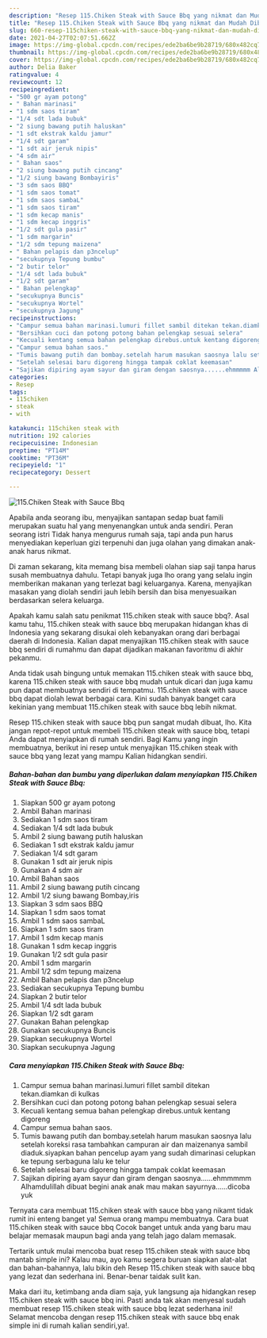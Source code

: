 ```yaml
---
description: "Resep 115.Chiken Steak with Sauce Bbq yang nikmat dan Mudah Dibuat"
title: "Resep 115.Chiken Steak with Sauce Bbq yang nikmat dan Mudah Dibuat"
slug: 660-resep-115chiken-steak-with-sauce-bbq-yang-nikmat-dan-mudah-dibuat
date: 2021-04-27T02:07:51.662Z
image: https://img-global.cpcdn.com/recipes/ede2ba6be9b28719/680x482cq70/115chiken-steak-with-sauce-bbq-foto-resep-utama.jpg
thumbnail: https://img-global.cpcdn.com/recipes/ede2ba6be9b28719/680x482cq70/115chiken-steak-with-sauce-bbq-foto-resep-utama.jpg
cover: https://img-global.cpcdn.com/recipes/ede2ba6be9b28719/680x482cq70/115chiken-steak-with-sauce-bbq-foto-resep-utama.jpg
author: Delia Baker
ratingvalue: 4
reviewcount: 12
recipeingredient:
- "500 gr ayam potong"
- " Bahan marinasi"
- "1 sdm saos tiram"
- "1/4 sdt lada bubuk"
- "2 siung bawang putih haluskan"
- "1 sdt ekstrak kaldu jamur"
- "1/4 sdt garam"
- "1 sdt air jeruk nipis"
- "4 sdm air"
- " Bahan saos"
- "2 siung bawang putih cincang"
- "1/2 siung bawang Bombayiris"
- "3 sdm saos BBQ"
- "1 sdm saos tomat"
- "1 sdm saos sambaL"
- "1 sdm saos tiram"
- "1 sdm kecap manis"
- "1 sdm kecap inggris"
- "1/2 sdt gula pasir"
- "1 sdm margarin"
- "1/2 sdm tepung maizena"
- " Bahan pelapis dan p3ncelup"
- "secukupnya Tepung bumbu"
- "2 butir telor"
- "1/4 sdt lada bubuk"
- "1/2 sdt garam"
- " Bahan pelengkap"
- "secukupnya Buncis"
- "secukupnya Wortel"
- "secukupnya Jagung"
recipeinstructions:
- "Campur semua bahan marinasi.lumuri fillet sambil ditekan tekan.diamkan di kulkas"
- "Bersihkan cuci dan potong potong bahan pelengkap sesuai selera"
- "Kecuali kentang semua bahan pelengkap direbus.untuk kentang digoreng"
- "Campur semua bahan saos."
- "Tumis bawang putih dan bombay.setelah harum masukan saosnya lalu setelah koreksi rasa tambahkan campuran air dan maizenanya sambil diaduk.siyapkan bahan pencelup ayam yang sudah dimarinasi celupkan ke tepung serbaguna lalu ke telur"
- "Setelah selesai baru digoreng hingga tampak coklat keemasan"
- "Sajikan dipiring ayam sayur dan giram dengan saosnya......ehmmmmm Alhamdulillah dibuat begini anak anak mau makan sayurnya......dicoba yuk"
categories:
- Resep
tags:
- 115chiken
- steak
- with

katakunci: 115chiken steak with 
nutrition: 192 calories
recipecuisine: Indonesian
preptime: "PT14M"
cooktime: "PT36M"
recipeyield: "1"
recipecategory: Dessert

---
```



![115.Chiken Steak with Sauce Bbq](https://img-global.cpcdn.com/recipes/ede2ba6be9b28719/680x482cq70/115chiken-steak-with-sauce-bbq-foto-resep-utama.jpg)

Apabila anda seorang ibu, menyajikan santapan sedap buat famili merupakan suatu hal yang menyenangkan untuk anda sendiri. Peran seorang istri Tidak hanya mengurus rumah saja, tapi anda pun harus menyediakan keperluan gizi terpenuhi dan juga olahan yang dimakan anak-anak harus nikmat.

Di zaman  sekarang, kita memang bisa membeli olahan siap saji tanpa harus susah membuatnya dahulu. Tetapi banyak juga lho orang yang selalu ingin memberikan makanan yang terlezat bagi keluarganya. Karena, menyajikan masakan yang diolah sendiri jauh lebih bersih dan bisa menyesuaikan berdasarkan selera keluarga. 



Apakah kamu salah satu penikmat 115.chiken steak with sauce bbq?. Asal kamu tahu, 115.chiken steak with sauce bbq merupakan hidangan khas di Indonesia yang sekarang disukai oleh kebanyakan orang dari berbagai daerah di Indonesia. Kalian dapat menyajikan 115.chiken steak with sauce bbq sendiri di rumahmu dan dapat dijadikan makanan favoritmu di akhir pekanmu.

Anda tidak usah bingung untuk memakan 115.chiken steak with sauce bbq, karena 115.chiken steak with sauce bbq mudah untuk dicari dan juga kamu pun dapat membuatnya sendiri di tempatmu. 115.chiken steak with sauce bbq dapat diolah lewat berbagai cara. Kini sudah banyak banget cara kekinian yang membuat 115.chiken steak with sauce bbq lebih nikmat.

Resep 115.chiken steak with sauce bbq pun sangat mudah dibuat, lho. Kita jangan repot-repot untuk membeli 115.chiken steak with sauce bbq, tetapi Anda dapat menyiapkan di rumah sendiri. Bagi Kamu yang ingin membuatnya, berikut ini resep untuk menyajikan 115.chiken steak with sauce bbq yang lezat yang mampu Kalian hidangkan sendiri.

<!--inarticleads1-->

##### Bahan-bahan dan bumbu yang diperlukan dalam menyiapkan 115.Chiken Steak with Sauce Bbq:

1. Siapkan 500 gr ayam potong
1. Ambil  Bahan marinasi
1. Sediakan 1 sdm saos tiram
1. Sediakan 1/4 sdt lada bubuk
1. Ambil 2 siung bawang putih haluskan
1. Sediakan 1 sdt ekstrak kaldu jamur
1. Sediakan 1/4 sdt garam
1. Gunakan 1 sdt air jeruk nipis
1. Gunakan 4 sdm air
1. Ambil  Bahan saos
1. Ambil 2 siung bawang putih cincang
1. Ambil 1/2 siung bawang Bombay,iris
1. Siapkan 3 sdm saos BBQ
1. Siapkan 1 sdm saos tomat
1. Ambil 1 sdm saos sambaL
1. Siapkan 1 sdm saos tiram
1. Ambil 1 sdm kecap manis
1. Gunakan 1 sdm kecap inggris
1. Gunakan 1/2 sdt gula pasir
1. Ambil 1 sdm margarin
1. Ambil 1/2 sdm tepung maizena
1. Ambil  Bahan pelapis dan p3ncelup
1. Sediakan secukupnya Tepung bumbu
1. Siapkan 2 butir telor
1. Ambil 1/4 sdt lada bubuk
1. Siapkan 1/2 sdt garam
1. Gunakan  Bahan pelengkap
1. Gunakan secukupnya Buncis
1. Siapkan secukupnya Wortel
1. Siapkan secukupnya Jagung




<!--inarticleads2-->

##### Cara menyiapkan 115.Chiken Steak with Sauce Bbq:

1. Campur semua bahan marinasi.lumuri fillet sambil ditekan tekan.diamkan di kulkas
1. Bersihkan cuci dan potong potong bahan pelengkap sesuai selera
1. Kecuali kentang semua bahan pelengkap direbus.untuk kentang digoreng
1. Campur semua bahan saos.
1. Tumis bawang putih dan bombay.setelah harum masukan saosnya lalu setelah koreksi rasa tambahkan campuran air dan maizenanya sambil diaduk.siyapkan bahan pencelup ayam yang sudah dimarinasi celupkan ke tepung serbaguna lalu ke telur
1. Setelah selesai baru digoreng hingga tampak coklat keemasan
1. Sajikan dipiring ayam sayur dan giram dengan saosnya......ehmmmmm Alhamdulillah dibuat begini anak anak mau makan sayurnya......dicoba yuk




Ternyata cara membuat 115.chiken steak with sauce bbq yang nikamt tidak rumit ini enteng banget ya! Semua orang mampu membuatnya. Cara buat 115.chiken steak with sauce bbq Cocok banget untuk anda yang baru mau belajar memasak maupun bagi anda yang telah jago dalam memasak.

Tertarik untuk mulai mencoba buat resep 115.chiken steak with sauce bbq mantab simple ini? Kalau mau, ayo kamu segera buruan siapkan alat-alat dan bahan-bahannya, lalu bikin deh Resep 115.chiken steak with sauce bbq yang lezat dan sederhana ini. Benar-benar taidak sulit kan. 

Maka dari itu, ketimbang anda diam saja, yuk langsung aja hidangkan resep 115.chiken steak with sauce bbq ini. Pasti anda tak akan menyesal sudah membuat resep 115.chiken steak with sauce bbq lezat sederhana ini! Selamat mencoba dengan resep 115.chiken steak with sauce bbq enak simple ini di rumah kalian sendiri,ya!.

